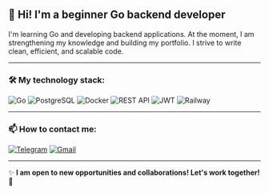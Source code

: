 ## 👋   Hi! I'm a beginner Go backend developer

I'm learning Go and developing backend applications. At the moment, I am strengthening my knowledge and building my portfolio.
I strive to write clean, efficient, and scalable code.

---

### 🛠️ My technology stack:

![Go](https://img.shields.io/badge/Go-1B75BC?style=for-the-badge&logo=go&logoColor=white)
![PostgreSQL](https://img.shields.io/badge/PostgreSQL-316192?style=for-the-badge&logo=postgresql&logoColor=white)
![Docker](https://img.shields.io/badge/Docker-2496ED?style=for-the-badge&logo=docker&logoColor=white)
![REST API](https://img.shields.io/badge/REST%20API-005571?style=for-the-badge&logo=rest&logoColor=white)
![JWT](https://img.shields.io/badge/JWT-000000?style=for-the-badge&logo=jsonwebtokens&logoColor=white)
![Railway](https://img.shields.io/badge/Railway-0B0D0E?style=for-the-badge&logo=railway&logoColor=white)

---

### 📫 How to contact me:

[![Telegram](https://img.shields.io/badge/Telegram-26A5E4?style=for-the-badge&logo=telegram&logoColor=white)](https://t.me/danila_emelin)
[![Gmail](https://img.shields.io/badge/Gmail-D14836?style=for-the-badge&logo=gmail&logoColor=white)](mailto:d.emelin.qa@gmail.com)

---

✨ **I am open to new opportunities and collaborations! Let's work together!** 🚀

